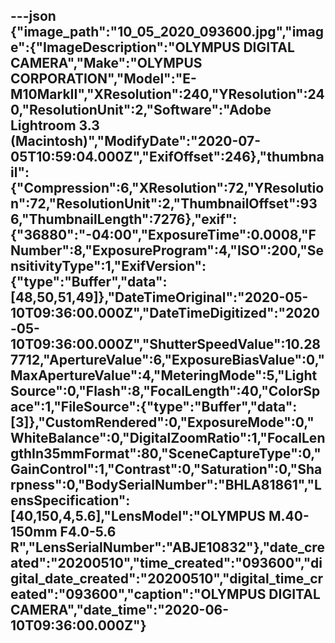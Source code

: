 ---json
{"image_path":"10_05_2020_093600.jpg","image":{"ImageDescription":"OLYMPUS DIGITAL CAMERA","Make":"OLYMPUS CORPORATION","Model":"E-M10MarkII","XResolution":240,"YResolution":240,"ResolutionUnit":2,"Software":"Adobe Lightroom 3.3 (Macintosh)","ModifyDate":"2020-07-05T10:59:04.000Z","ExifOffset":246},"thumbnail":{"Compression":6,"XResolution":72,"YResolution":72,"ResolutionUnit":2,"ThumbnailOffset":936,"ThumbnailLength":7276},"exif":{"36880":"-04:00","ExposureTime":0.0008,"FNumber":8,"ExposureProgram":4,"ISO":200,"SensitivityType":1,"ExifVersion":{"type":"Buffer","data":[48,50,51,49]},"DateTimeOriginal":"2020-05-10T09:36:00.000Z","DateTimeDigitized":"2020-05-10T09:36:00.000Z","ShutterSpeedValue":10.287712,"ApertureValue":6,"ExposureBiasValue":0,"MaxApertureValue":4,"MeteringMode":5,"LightSource":0,"Flash":8,"FocalLength":40,"ColorSpace":1,"FileSource":{"type":"Buffer","data":[3]},"CustomRendered":0,"ExposureMode":0,"WhiteBalance":0,"DigitalZoomRatio":1,"FocalLengthIn35mmFormat":80,"SceneCaptureType":0,"GainControl":1,"Contrast":0,"Saturation":0,"Sharpness":0,"BodySerialNumber":"BHLA81861","LensSpecification":[40,150,4,5.6],"LensModel":"OLYMPUS M.40-150mm F4.0-5.6 R","LensSerialNumber":"ABJE10832"},"date_created":"20200510","time_created":"093600","digital_date_created":"20200510","digital_time_created":"093600","caption":"OLYMPUS DIGITAL CAMERA","date_time":"2020-06-10T09:36:00.000Z"}
---